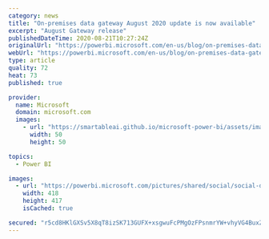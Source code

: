 ```yaml
---
category: news
title: "On-premises data gateway August 2020 update is now available"
excerpt: "August Gateway release"
publishedDateTime: 2020-08-21T10:27:24Z
originalUrl: "https://powerbi.microsoft.com/en-us/blog/on-premises-data-gateway-august-2020-update-is-now-available/"
webUrl: "https://powerbi.microsoft.com/en-us/blog/on-premises-data-gateway-august-2020-update-is-now-available/"
type: article
quality: 72
heat: 73
published: true

provider:
  name: Microsoft
  domain: microsoft.com
  images:
    - url: "https://smartableai.github.io/microsoft-power-bi/assets/images/organizations/microsoft.com-50x50.jpg"
      width: 50
      height: 50

topics:
  - Power BI

images:
  - url: "https://powerbi.microsoft.com/pictures/shared/social/social-default-image.png"
    width: 418
    height: 417
    isCached: true

secured: "r5cd8HKlGXSv5X8qT8izSK713GUFX+xsgwuFcPMgOzFPsnmrYW+vhyVG4BuxZ8Oyn0FpA02luWP9gV1uYhq8jeTLVbpJNO3PhYftwBJFHHrYD2xJ3OSj+bVlEUn1AdVGaGrnUNb7zQBXJ9gGI/HwkLyfurE1rwt5ssGK62n6jr9D0tquLdl+kUnJZBMX/RVx7c/7fMVTMGY17Bl21jawp664SPelnBecelVX7i59MbOvvTgm7JV8OOHwCeS/CXojgGfCLvL+eGVC1Q8x0uYiAo4RpeUVqLEQGwgMa1Op072p8qc604jOgLIKPUzrw25nE/6QWjo1t7790nvv3eFhKg==;y3cvM2FFva/I6tRf6VfJnA=="
---
```


